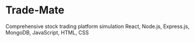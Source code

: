 # Trade-Mate
Comprehensive stock trading platform simulation React, Node.js, Express.js, MongoDB, JavaScript, HTML, CSS
